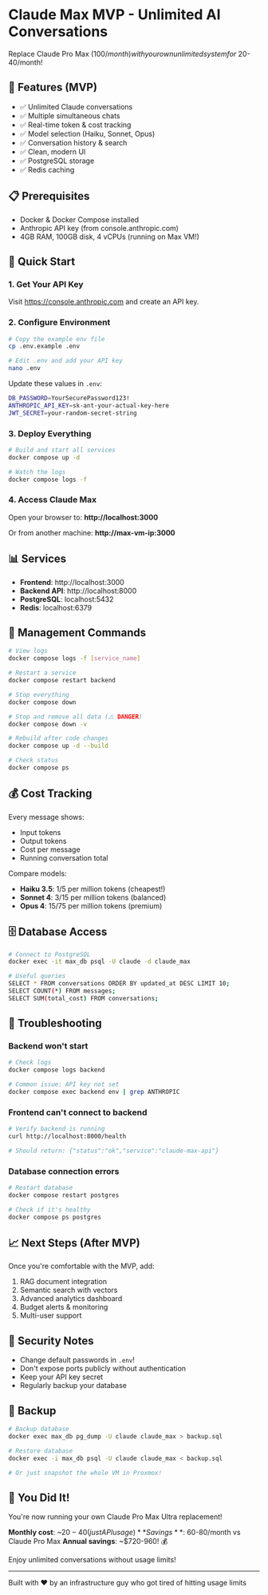 # Claude Max MVP - Unlimited AI Conversations

Replace Claude Pro Max ($100/month) with your own unlimited system for ~$20-40/month!

## 🎯 Features (MVP)

- ✅ Unlimited Claude conversations
- ✅ Multiple simultaneous chats
- ✅ Real-time token & cost tracking
- ✅ Model selection (Haiku, Sonnet, Opus)
- ✅ Conversation history & search
- ✅ Clean, modern UI
- ✅ PostgreSQL storage
- ✅ Redis caching

## 📋 Prerequisites

- Docker & Docker Compose installed
- Anthropic API key (from console.anthropic.com)
- 4GB RAM, 100GB disk, 4 vCPUs (running on Max VM!)

## 🚀 Quick Start

### 1. Get Your API Key

Visit https://console.anthropic.com and create an API key.

### 2. Configure Environment

```bash
# Copy the example env file
cp .env.example .env

# Edit .env and add your API key
nano .env
```

Update these values in `.env`:
```bash
DB_PASSWORD=YourSecurePassword123!
ANTHROPIC_API_KEY=sk-ant-your-actual-key-here
JWT_SECRET=your-random-secret-string
```

### 3. Deploy Everything

```bash
# Build and start all services
docker compose up -d

# Watch the logs
docker compose logs -f
```

### 4. Access Claude Max

Open your browser to: **http://localhost:3000**

Or from another machine: **http://max-vm-ip:3000**

## 📊 Services

- **Frontend**: http://localhost:3000
- **Backend API**: http://localhost:8000
- **PostgreSQL**: localhost:5432
- **Redis**: localhost:6379

## 🔧 Management Commands

```bash
# View logs
docker compose logs -f [service_name]

# Restart a service
docker compose restart backend

# Stop everything
docker compose down

# Stop and remove all data (⚠️ DANGER)
docker compose down -v

# Rebuild after code changes
docker compose up -d --build

# Check status
docker compose ps
```

## 💰 Cost Tracking

Every message shows:
- Input tokens
- Output tokens
- Cost per message
- Running conversation total

Compare models:
- **Haiku 3.5**: $1/$5 per million tokens (cheapest!)
- **Sonnet 4**: $3/$15 per million tokens (balanced)
- **Opus 4**: $15/$75 per million tokens (premium)

## 🗄️ Database Access

```bash
# Connect to PostgreSQL
docker exec -it max_db psql -U claude -d claude_max

# Useful queries
SELECT * FROM conversations ORDER BY updated_at DESC LIMIT 10;
SELECT COUNT(*) FROM messages;
SELECT SUM(total_cost) FROM conversations;
```

## 🐛 Troubleshooting

### Backend won't start
```bash
# Check logs
docker compose logs backend

# Common issue: API key not set
docker compose exec backend env | grep ANTHROPIC
```

### Frontend can't connect to backend
```bash
# Verify backend is running
curl http://localhost:8000/health

# Should return: {"status":"ok","service":"claude-max-api"}
```

### Database connection errors
```bash
# Restart database
docker compose restart postgres

# Check if it's healthy
docker compose ps postgres
```

## 📈 Next Steps (After MVP)

Once you're comfortable with the MVP, add:
1. RAG document integration
2. Semantic search with vectors
3. Advanced analytics dashboard
4. Budget alerts & monitoring
5. Multi-user support

## 🔐 Security Notes

- Change default passwords in `.env`!
- Don't expose ports publicly without authentication
- Keep your API key secret
- Regularly backup your database

## 💾 Backup

```bash
# Backup database
docker exec max_db pg_dump -U claude claude_max > backup.sql

# Restore database
docker exec -i max_db psql -U claude claude_max < backup.sql

# Or just snapshot the whole VM in Proxmox!
```

## 🎉 You Did It!

You're now running your own Claude Pro Max Ultra replacement!

**Monthly cost**: ~$20-40 (just API usage)
**Savings**: ~$60-80/month vs Claude Pro Max
**Annual savings**: ~$720-960! 💰

Enjoy unlimited conversations without usage limits!

---

Built with ❤️ by an infrastructure guy who got tired of hitting usage limits
